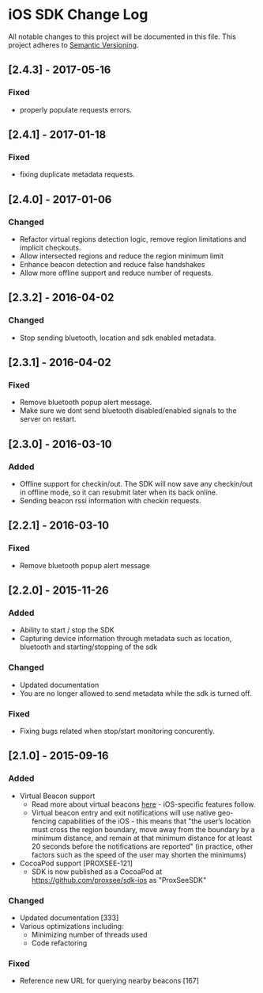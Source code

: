 # iOS SDK Change Log
All notable changes to this project will be documented in this file.
This project adheres to [Semantic Versioning](http://semver.org/).


## [2.4.3] - 2017-05-16
### Fixed
- properly populate requests errors.

## [2.4.1] - 2017-01-18
### Fixed
- fixing duplicate metadata requests.

## [2.4.0] - 2017-01-06
### Changed
- Refactor virtual regions detection logic, remove region limitations and implicit checkouts.
- Allow intersected regions and reduce the region minimum limit
- Enhance beacon detection and reduce false handshakes
- Allow more offline support and reduce number of requests.


## [2.3.2] - 2016-04-02
### Changed
- Stop sending bluetooth, location and sdk enabled metadata.

## [2.3.1] - 2016-04-02
### Fixed
- Remove bluetooth popup alert message.
- Make sure we dont send bluetooth disabled/enabled signals to the server on restart.

## [2.3.0] - 2016-03-10
### Added
- Offline support for checkin/out. The SDK will now save any checkin/out in offline mode, so it can resubmit later when its back online.
- Sending beacon rssi information with checkin requests.

## [2.2.1] - 2016-03-10
### Fixed
- Remove bluetooth popup alert message

## [2.2.0] - 2015-11-26
### Added
- Ability to start / stop the SDK
- Capturing device information through metadata such as location, bluetooth and starting/stopping of the sdk

### Changed
- Updated documentation 
- You are no longer allowed to send metadata while the sdk is turned off.

### Fixed
- Fixing bugs related when stop/start monitoring concurently. 

## [2.1.0] - 2015-09-16
### Added
- Virtual Beacon support
    - Read more about virtual beacons [here](../features/virtualbeacons.md) - iOS-specific features follow.
    - Virtual beacon entry and exit notifications will use native geo-fencing capabilities of the iOS - this means that "the user’s location must cross the region boundary, move away from the boundary by a minimum distance, and remain at that minimum distance for at least 20 seconds before the notifications are reported" (in practice, other factors such as the speed of the user may shorten the minimums)
- CocoaPod support [PROXSEE-121]
    - SDK is now published as a CocoaPod at https://github.com/proxsee/sdk-ios as "ProxSeeSDK" 

### Changed
- Updated documentation [333]
- Various optimizations including:
    - Minimizing number of threads used
    - Code refactoring

### Fixed
- Reference new URL for querying nearby beacons [167]
